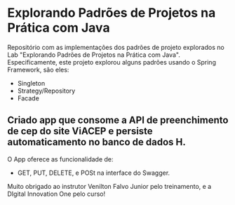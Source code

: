 # Explorando Padrões de Projetos na Prática com Java

Repositório com as implementações dos padrões de projeto explorados no Lab "Explorando Padrões de Projetos na Prática com Java". Especificamente, este projeto explorou alguns padrões usando o Spring Framework, são eles:
- Singleton
- Strategy/Repository
- Facade

## Criado app que consome a API de preenchimento de cep do site ViACEP e persiste automaticamento no banco de dados H.

O App oferece as funcionalidade de:
- GET, PUT, DELETE, e POSt na interface do Swagger.

Muito obrigado ao instrutor Venilton Falvo Junior pelo treinamento, e a DIgital Innovation One pelo curso!
